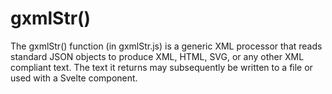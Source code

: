 # gxmlStr()

The gxmlStr() function (in gxmlStr.js) is a generic XML processor that reads standard JSON objects
to produce XML, HTML, SVG, or any other XML compliant text.
The text it returns may subsequently be written to a file or used with a Svelte component.


